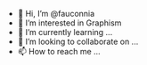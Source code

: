 - 👋 Hi, I’m @fauconnia
- 👀 I’m interested in Graphism
- 🌱 I’m currently learning ...
- 💞️ I’m looking to collaborate on ...
- 📫 How to reach me ...

<!---
fauconnia/fauconnia is a ✨ special ✨ repository because its `README.md` (this file) appears on your GitHub profile.
You can click the Preview link to take a look at your changes.
--->
